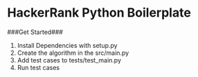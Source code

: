 # HackerRank Python Boilerplate

###Get Started###
1. Install Dependencies with setup.py
2. Create the algorithm in the src/main.py
3. Add test cases to tests/test_main.py
5. Run test cases
